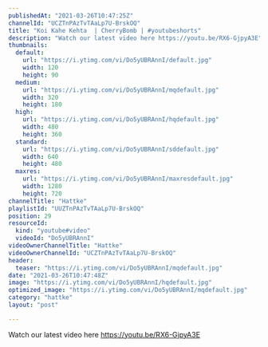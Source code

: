 ```yaml
---
publishedAt: "2021-03-26T10:47:25Z"
channelId: "UCZTnPAzTvTAaLp7U-BrskOQ"
title: "Koi Kahe Kehta  | CherryBomb | #youtubeshorts"
description: "Watch our latest video here https://youtu.be/RX6-GjpyA3E"
thumbnails:
  default:
    url: "https://i.ytimg.com/vi/Do5yUBRAnnI/default.jpg"
    width: 120
    height: 90
  medium:
    url: "https://i.ytimg.com/vi/Do5yUBRAnnI/mqdefault.jpg"
    width: 320
    height: 180
  high:
    url: "https://i.ytimg.com/vi/Do5yUBRAnnI/hqdefault.jpg"
    width: 480
    height: 360
  standard:
    url: "https://i.ytimg.com/vi/Do5yUBRAnnI/sddefault.jpg"
    width: 640
    height: 480
  maxres:
    url: "https://i.ytimg.com/vi/Do5yUBRAnnI/maxresdefault.jpg"
    width: 1280
    height: 720
channelTitle: "Hattke"
playlistId: "UUZTnPAzTvTAaLp7U-BrskOQ"
position: 29
resourceId:
  kind: "youtube#video"
  videoId: "Do5yUBRAnnI"
videoOwnerChannelTitle: "Hattke"
videoOwnerChannelId: "UCZTnPAzTvTAaLp7U-BrskOQ"
header:
  teaser: "https://i.ytimg.com/vi/Do5yUBRAnnI/mqdefault.jpg"
date: "2021-03-26T10:47:48Z"
image: "https://i.ytimg.com/vi/Do5yUBRAnnI/hqdefault.jpg"
optimized_image: "https://i.ytimg.com/vi/Do5yUBRAnnI/mqdefault.jpg"
category: "hattke"
layout: "post"

---
```

Watch our latest video here https://youtu.be/RX6-GjpyA3E